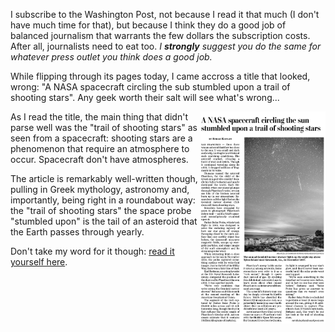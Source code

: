 I subscribe to the Washington Post, not because I read it that much (I don't have much time for that), but because I think they do a good job of balanced journalism that warrants the few dollars the subscription costs. After all, journalists need to eat too. _I **strongly** suggest you do the same for whatever press outlet you think does a good job._

While flipping through its pages today, I came accross a title that looked, wrong: "A NASA spacecraft circling the sub stumbled upon a trail of shooting stars". Any geek worth their salt will see what's wrong...

<!--more-->

<img src="/assets/2019/12/title.png" width="200" align="right" />As I read the title, the main thing that didn't parse well was the "trail of shooting stars" as seen from a spacecraft: shooting stars are a phenomenon that require an atmosphere to occur. Spacecraft don't have atmospheres.

The article is remarkably well-written though, pulling in Greek mythology, astronomy and, importantly, being right in a roundabout way: the "trail of shooting stars" the space probe "stumbled upon" is the tail of an asteroid that the Earth passes through yearly.

Don't take my word for it though: [read it yourself here](https://www.washingtonpost.com/science/2019/12/20/nasa-spacecraft-circling-sun-stumbled-upon-trail-shooting-stars/).